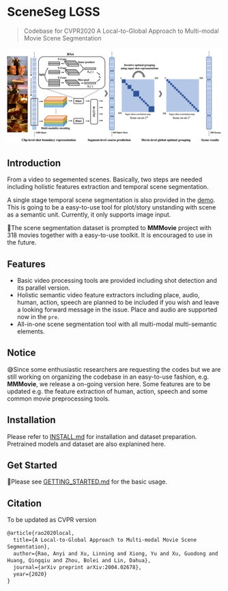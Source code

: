 # SceneSeg LGSS
> Codebase for CVPR2020 A Local-to-Global Approach to Multi-modal Movie Scene Segmentation

![demo image](images/pipeline.png)

## Introduction
From a video to segemented scenes. Basically, two steps are needed including holistic features extraction and temporal scene segmentation.

A single stage temporal scene segmentation is also provided in the [demo](docs/GETTING_STARTED.md#demo). This is going to be a easy-to-use tool for plot/story unstanding with scene as a semantic unit.
Currently, it only supports image input.

😬The scene segmentation dataset is prompted to **MMMovie** project with 318 movies together with a easy-to-use toolkit. It is encouraged to use in the future. 

## Features
- Basic video processing tools are provided including shot detection and its parallel version.
- Holistic semantic video feature extractors including place, audio, human, action, speech are planned to be included if you wish and leave a looking forward message in the issue. Place and audio are supported now in the ``pre``.
- All-in-one scene segmentation tool with all multi-modal multi-semantic elements.

## Notice 
😅Since some enthusiastic researchers are requesting the codes but we are still working on organizing the codebase in an easy-to-use fashion, e.g. **MMMovie**, we release a on-going version here.
Some features are to be updated e.g. the feature extraction of human, action, speech and some common movie preprocessing tools.

## Installation
Please refer to [INSTALL.md](docs/INSTALL.md) for installation and dataset preparation. Pretrained models and dataset are also explanined here.

## Get Started
🥳Please see [GETTING_STARTED.md](docs/GETTING_STARTED.md) for the basic usage.

## Citation
To be updated as CVPR version
```
@article{rao2020local,
  title={A Local-to-Global Approach to Multi-modal Movie Scene Segmentation},
  author={Rao, Anyi and Xu, Linning and Xiong, Yu and Xu, Guodong and Huang, Qingqiu and Zhou, Bolei and Lin, Dahua},
  journal={arXiv preprint arXiv:2004.02678},
  year={2020}
}
```